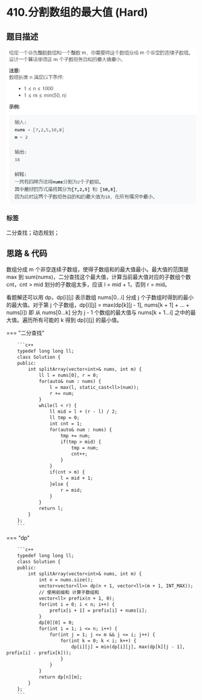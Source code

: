 # 410.分割数组的最大值 (Hard)

## 题目描述 

![](410.png)

### 标签

二分查找；动态规划；

## 思路 & 代码

数组分成 m 个非空连续子数组，使得子数组和的最大值最小。最大值的范围是 max 到 sum(nums)，二分查找这个最大值，计算当前最大值对应的子数组个数 cnt，cnt > mid 划分的子数组太多，应该 l = mid + 1，否则 r = mid。

看题解还可以用 dp，dp[i][j] 表示数组 nums[0...i] 分成 j 个子数组时得到的最小的最大值。对于第 j 个子数组，dp[i][j] = max(dp[k][j - 1], nums[k + 1] + ... + nums[i]) 即 从 nums[0...k] 分为 j - 1 个数组的最大值与 nums[k + 1...i] 之中的最大值。遍历所有可能的 k 得到 dp[i][j] 的最小值。

=== "二分查找"

		```c++
		typedef long long ll;
		class Solution {
		public:
		    int splitArray(vector<int>& nums, int m) {
		        ll l = nums[0], r = 0;
		        for(auto& num : nums) {
		            l = max(l, static_cast<ll>(num));
		            r += num;
		        }
		        while(l < r) {
		            ll mid = l + (r - l) / 2;
		            ll tmp = 0;
		            int cnt = 1;    
		            for(auto& num : nums) {
		                tmp += num;
		                if(tmp > mid) {
		                    tmp = num;
		                    cnt++;
		                }
		            }
		            if(cnt > m) {
		                l = mid + 1;
		            }else {
		                r = mid;
		            }
		        }
		        return l;
		    }
		};
		```
		
=== "dp"

		```c++
		typedef long long ll;
		class Solution {
		public:
		    int splitArray(vector<int>& nums, int m) {
		        int n = nums.size();
		        vector<vector<ll>> dp(n + 1, vector<ll>(m + 1, INT_MAX));
		        // 使用前缀和 计算子数组和
		        vector<ll> prefix(n + 1, 0);
		        for(int i = 0; i < n; i++) {
		            prefix[i + 1] = prefix[i] + nums[i];
		        }
		        dp[0][0] = 0;
		        for(int i = 1; i <= n; i++) {
		            for(int j = 1; j <= m && j <= i; j++) {
		                for(int k = 0; k < i; k++) {
		                    dp[i][j] = min(dp[i][j], max(dp[k][j - 1], prefix[i] - prefix[k]));
		                }
		            }
		        }
		        return dp[n][m];
		    }
		};
		```